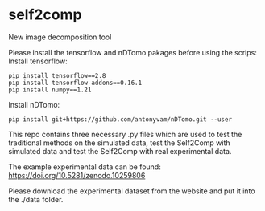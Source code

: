 # self2comp
New image decomposition tool

Please install the tensorflow and nDTomo pakages before using the scrips:
Install tensorflow:


```
pip install tensorflow==2.8
pip install tensorflow-addons==0.16.1
pip install numpy==1.21
```

Install nDTomo:

```
pip install git+https://github.com/antonyvam/nDTomo.git --user
```

This repo contains three necessary .py files which are used to test the traditional methods on the simulated data, test the Self2Comp with simulated data and test the Self2Comp with real experimental data.

The example experimental data can be found: https://doi.org/10.5281/zenodo.10259806

Please download the experimental dataset from the website and put it into the ./data folder.
